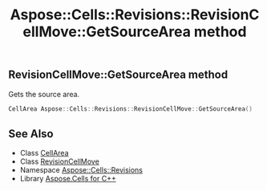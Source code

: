 ﻿---
title: Aspose::Cells::Revisions::RevisionCellMove::GetSourceArea method
linktitle: GetSourceArea
second_title: Aspose.Cells for C++ API Reference
description: 'Aspose::Cells::Revisions::RevisionCellMove::GetSourceArea method. Gets the source area in C++.'
type: docs
weight: 700
url: /cpp/aspose.cells.revisions/revisioncellmove/getsourcearea/
---
## RevisionCellMove::GetSourceArea method


Gets the source area.

```cpp
CellArea Aspose::Cells::Revisions::RevisionCellMove::GetSourceArea()
```

## See Also

* Class [CellArea](../../../aspose.cells/cellarea/)
* Class [RevisionCellMove](../)
* Namespace [Aspose::Cells::Revisions](../../)
* Library [Aspose.Cells for C++](../../../)
